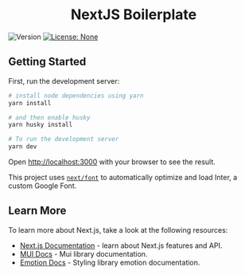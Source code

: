 <h1 align="center">NextJS Boilerplate</h1>
<p>
  <img alt="Version" src="https://img.shields.io/badge/version-1.0.0-blue.svg?cacheSeconds=2592000" />
  <a href="https://github.com/abdulmuqeet1/colvert/blob/master/LICENSE" target="_blank">
    <img alt="License: None" src="https://img.shields.io/github/license/abdulmuqeet1/colvert" />
  </a>
</p>

## Getting Started

First, run the development server:

```bash
# install node dependencies using yarn
yarn install

# and then enable husky
yarn husky install
```

```bash
# To run the development server
yarn dev
```

Open [http://localhost:3000](http://localhost:3000) with your browser to see the result.

This project uses [`next/font`](https://nextjs.org/docs/basic-features/font-optimization) to automatically optimize and load Inter, a custom Google Font.

## Learn More

To learn more about Next.js, take a look at the following resources:

- [Next.js Documentation](https://nextjs.org/docs) - learn about Next.js features and API.
- [MUI Docs](https://mui.com/material-ui/getting-started/overview/) - Mui library documentation.
- [Emotion Docs](https://emotion.sh/docs/@emotion/react) - Styling library emotion documentation.
